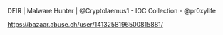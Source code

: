 DFIR | Malware Hunter | @Cryptolaemus1 - IOC Collection - @pr0xylife

https://bazaar.abuse.ch/user/1413258196500815881/
